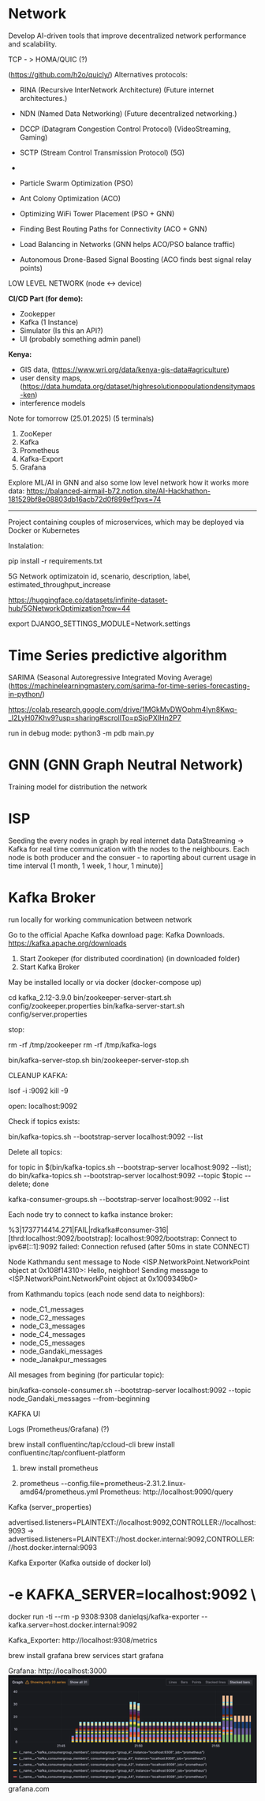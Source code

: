 # Network
Develop AI-driven tools that improve decentralized network performance and scalability.


TCP - > HOMA/QUIC (?)

(https://github.com/h2o/quicly/)
Alternatives protocols:

- RINA (Recursive InterNetwork Architecture) (Future internet architectures.)
- NDN (Named Data Networking) (Future decentralized networking.)
- DCCP (Datagram Congestion Control Protocol) (VideoStreaming, Gaming)
- SCTP (Stream Control Transmission Protocol) (5G)
- 


- Particle Swarm Optimization (PSO)
- Ant Colony Optimization (ACO)


- Optimizing WiFi Tower Placement (PSO + GNN)
- Finding Best Routing Paths for Connectivity (ACO + GNN)
- Load Balancing in Networks (GNN helps ACO/PSO balance traffic)
- Autonomous Drone-Based Signal Boosting (ACO finds best signal relay points)

LOW LEVEL NETWORK (node <-> device)



**CI/CD Part (for demo):**

- Zookepper 
- Kafka (1 Instance)
- Simulator (Is this an API?)
- UI (probably something admin panel)

**Kenya:**

- GIS data, (https://www.wri.org/data/kenya-gis-data#agriculture)
- user density maps, (https://data.humdata.org/dataset/highresolutionpopulationdensitymaps-ken)
- interference models



Note for tomorrow (25.01.2025) (5 terminals)
1. ZooKeper
2. Kafka
3. Prometheus
4. Kafka-Export
5. Grafana

Explore ML/AI in GNN and also some low level network how it works
more data: https://balanced-airmail-b72.notion.site/AI-Hackhathon-181529bf8e08803db16acb72d0f899ef?pvs=74

____

Project containing couples of microservices, which may be deployed via Docker or Kubernetes

Instalation:

pip install -r requirements.txt

5G Network optimizatoin
id, scenario, description, label, estimated_throughput_increase

https://huggingface.co/datasets/infinite-dataset-hub/5GNetworkOptimization?row=44

export DJANGO_SETTINGS_MODULE=Network.settings


# Time Series predictive algorithm
SARIMA (Seasonal Autoregressive Integrated Moving Average)
(https://machinelearningmastery.com/sarima-for-time-series-forecasting-in-python/)

https://colab.research.google.com/drive/1MGkMvDWOphm4Iyn8Kwq-_I2LyH07Khv9?usp=sharing#scrollTo=pSjoPXIHn2P7

run in debug mode: 
python3 -m pdb main.py

# GNN (GNN Graph Neutral Network) 
Training model for distribution the network

# ISP
Seeding the every nodes in graph by real internet data
DataStreaming -> Kafka for real time communication with the nodes to the neighbours.
Each node is both producer and the consuer - to raporting about current usage in time interval
(1 month, 1 week, 1 hour, 1 minute)]

# Kafka Broker 
run locally for working communication between network

Go to the official Apache Kafka download page: Kafka Downloads.
https://kafka.apache.org/downloads


1. Start Zookeper (for distributed coordination) (in downloaded folder)
2. Start Kafka Broker

May be installed locally or via docker (docker-compose up)

cd kafka_2.12-3.9.0
bin/zookeeper-server-start.sh config/zookeeper.properties
bin/kafka-server-start.sh config/server.properties

stop: 

rm -rf /tmp/zookeeper
rm -rf /tmp/kafka-logs

bin/kafka-server-stop.sh
bin/zookeeper-server-stop.sh


CLEANUP KAFKA:


lsof -i :9092
kill -9 <PID>


open: localhost:9092

Check if topics exists:

bin/kafka-topics.sh --bootstrap-server localhost:9092 --list

Delete all topics:

for topic in $(bin/kafka-topics.sh --bootstrap-server localhost:9092 --list); do
    bin/kafka-topics.sh --bootstrap-server localhost:9092 --topic $topic --delete;
done


kafka-consumer-groups.sh --bootstrap-server localhost:9092 --list



Each node try to connect to kafka instance broker:


%3|1737714414.271|FAIL|rdkafka#consumer-316| [thrd:localhost:9092/bootstrap]: localhost:9092/bootstrap: Connect to ipv6#[::1]:9092 failed: Connection refused (after 50ms in state CONNECT)


Node Kathmandu sent message to Node <ISP.NetworkPoint.NetworkPoint object at 0x108f14310>: Hello, neighbor!
Sending message to <ISP.NetworkPoint.NetworkPoint object at 0x1009349b0>

from Kathmandu topics (each node send data to neighbors):

- node_C1_messages
- node_C2_messages
- node_C3_messages
- node_C4_messages
- node_C5_messages
- node_Gandaki_messages
- node_Janakpur_messages

All mesages from begining (for particular topic):

bin/kafka-console-consumer.sh --bootstrap-server localhost:9092 --topic node_Gandaki_messages --from-beginning

KAFKA UI

Logs (Prometheus/Grafana) (?)

brew install confluentinc/tap/ccloud-cli
brew install confluentinc/tap/confluent-platform


1. brew install prometheus

2.  prometheus --config.file=prometheus-2.31.2.linux-amd64/prometheus.yml
Prometheus: http://localhost:9090/query

Kafka (server_properties)

advertised.listeners=PLAINTEXT://localhost:9092,CONTROLLER://localhost:9093 -> advertised.listeners=PLAINTEXT://host.docker.internal:9092,CONTROLLER://host.docker.internal:9093


Kafka Exporter
(Kafka outside of docker lol)
#   -e KAFKA_SERVER=localhost:9092 \
docker run -ti --rm -p 9308:9308 danielqsj/kafka-exporter --kafka.server=host.docker.internal:9092 


Kafka_Exporter: http://localhost:9308/metrics


brew install grafana
brew services start grafana

Grafana: http://localhost:3000
![Kafka Consumers.png](Kafka%20Consumers.png)
grafana.com